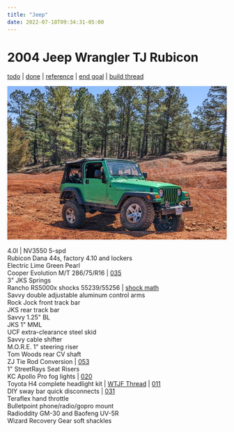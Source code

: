 ```yaml
---
title: "Jeep"
date: 2022-07-18T09:34:31-05:00
---
```


# 2004 Jeep Wrangler TJ Rubicon  
[todo](todo/#todo-list) | [done](todo/#done) | [reference](todo/#reference) | [end goal](end-goal/) | [build thread](../build-thread/)

![current](img/jeep_20220319.jpg)

4.0l | NV3550 5-spd  
Rubicon Dana 44s, factory 4.10 and lockers  
Electric Lime Green Pearl  
Cooper Evolution M/T 286/75/R16 | [035](../build-thread/035)  
3" JKS Springs  
Rancho RS5000x shocks 55239/55256 | [shock math](../build-thread/039)   
Savvy double adjustable aluminum control arms  
Rock Jock front track bar  
JKS rear track bar  
Savvy 1.25" BL  
JKS 1" MML  
UCF extra-clearance steel skid  
Savvy cable shifter  
M.O.R.E. 1" steering riser  
Tom Woods rear CV shaft  
ZJ Tie Rod Conversion | [053](../build-thread/053)  
1" StreetRays Seat Risers  
KC Apollo Pro fog lights | [020](../build-thread/020)   
Toyota H4 complete headlight kit | [WTJF Thread](https://wranglertjforum.com/threads/toyota-lights-on-your-tj-cheap-quality-led-alternative.52840/) | [011](../build-thread/011)   
DIY sway bar quick disconnects | [031](../build-thread/031)  
Teraflex hand throttle  
Bulletpoint phone/radio/gopro mount  
Radioddity GM-30 and Baofeng UV-5R  
Wizard Recovery Gear soft shackles  